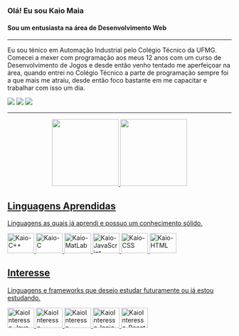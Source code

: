 ### Olá! Eu sou Kaio Maia
#### Sou um entusiasta na área de Desenvolvimento Web
____
Eu sou ténico em Automação Industrial pelo Colégio Técnico da UFMG.<br>
Comecei a mexer com programação aos meus 12 anos com um curso de Desenvolvimento de Jogos e desde então venho tentado me aperfeiçoar na área, quando entrei no Colégio Técnico a parte de programação sempre foi a que mais me atraiu, desde então foco bastante em me capacitar e trabalhar com isso um dia.
<!-- Imagem das Redes Sociais e Contato -->
<div style="display: inline_block">
  <a href="https://www.instagram.com/kaiomr_/" target="_blank"><img src="https://img.shields.io/badge/-Instagram-%23E4405F?style=for-the-badge&logo=instagram&logoColor=white" target="_blank"></a>
  <a href = "mailto:kaiomr.contato@gmail.com"><img src="https://img.shields.io/badge/-Gmail-%23333?style=for-the-badge&logo=gmail&logoColor=white" target="_blank"></a>
  <a href="https://www.linkedin.com/in/kaio-maia-01ab25191/" target="_blank"><img src="https://img.shields.io/badge/-LinkedIn-%230077B5?style=for-the-badge&logo=linkedin&logoColor=white" target="_blank"></a> 
</div>

---

<!-- Cards de Status e linguagens -->
<div align="center">
  <a href="https://github.com/KaioMR">
  <img height="150rem" src="https://github-readme-stats.vercel.app/api?username=KaioMR&show_icons=true&theme=aura&include_all_commits=true&count_private=true"/a>
  <img height="150rem" src="https://github-readme-stats.vercel.app/api/top-langs/?username=KaioMR&layout=compact&langs_count=7&theme=aura"/a>
</div>

<!-- Imagem das Linguagens -->
  ## Linguagens Aprendidas
  Linguagens as quais já aprendi e possuo um conhecimento sólido. <br>
<div style="display: inline_block">
  <img alt="Kaio-C++" height="45" width="60" src="https://cdn.jsdelivr.net/gh/devicons/devicon/icons/cplusplus/cplusplus-plain.svg">
  <img alt="Kaio-C" height="45" width="60" src="https://cdn.jsdelivr.net/gh/devicons/devicon/icons/c/c-plain.svg">
  <img alt="Kaio-MatLab" height="45" width="60" src="https://cdn.jsdelivr.net/gh/devicons/devicon/icons/matlab/matlab-original.svg">
  <img alt="Kaio-JavaScript" height="45" width="60" src="https://cdn.jsdelivr.net/gh/devicons/devicon/icons/javascript/javascript-plain.svg">
  <img alt="Kaio-CSS" height="45" width="60" src="https://cdn.jsdelivr.net/gh/devicons/devicon/icons/css3/css3-plain.svg">
  <img alt="Kaio-HTML" height="45" width="60" src="https://cdn.jsdelivr.net/gh/devicons/devicon/icons/html5/html5-plain.svg">
</div>

  ## Interesse
  Linguagens e frameworks que desejo estudar futuramente ou já estou estudando. <br>
<div style="display: inline_block">
  <img alt="KaioInteresse-Java" height="45" width="60" src="https://cdn.jsdelivr.net/gh/devicons/devicon/icons/java/java-plain.svg">
  <img alt="KaioInteresse-Csharp" height="45" width="60" src="https://cdn.jsdelivr.net/gh/devicons/devicon/icons/csharp/csharp-plain.svg">
  <img alt="KaioInteresse-Angular" height="45" width="60" src="https://cdn.jsdelivr.net/gh/devicons/devicon/icons/angularjs/angularjs-original.svg">
  <img alt="KaioInteresse-Ionic" height="45" width="60" src="https://cdn.jsdelivr.net/gh/devicons/devicon/icons/ionic/ionic-original.svg">
  <img alt="KaioInteresse-React" height="45" width="60" src="https://cdn.jsdelivr.net/gh/devicons/devicon/icons/react/react-original.svg">
</div>

